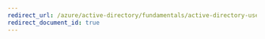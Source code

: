 ```yaml
---
redirect_url: /azure/active-directory/fundamentals/active-directory-users-restore
redirect_document_id: true
---
```

